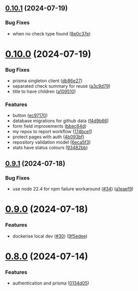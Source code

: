 ## [0.10.1](https://github.com/EddieHubCommunity/HealthCheck/compare/v0.10.0...v0.10.1) (2024-07-19)


### Bug Fixes

* when no check type found ([8e0c37e](https://github.com/EddieHubCommunity/HealthCheck/commit/8e0c37e17577c3c3fe4f0c2b1f0ac7e1e6686c9d))



# [0.10.0](https://github.com/EddieHubCommunity/HealthCheck/compare/v0.9.1...v0.10.0) (2024-07-19)


### Bug Fixes

* prisma singleton client ([db86e27](https://github.com/EddieHubCommunity/HealthCheck/commit/db86e2746b1da3048166f24ad6c8e3dc0ee51b58))
* separated check summary for reuse ([a3c9d79](https://github.com/EddieHubCommunity/HealthCheck/commit/a3c9d79d3feff37536e81b63d50dfc8cfaa1a1d0))
* title to have children ([a109510](https://github.com/EddieHubCommunity/HealthCheck/commit/a109510739014bca8cac3d7beb35dd3e3f6940b6))


### Features

* button ([ec97170](https://github.com/EddieHubCommunity/HealthCheck/commit/ec97170ee220e124a91503cb11b70a17f1c15844))
* database migrations for github data ([f4d9b66](https://github.com/EddieHubCommunity/HealthCheck/commit/f4d9b666a45e67d0f7bece6a9a3507bcf3ad38d3))
* form field improvements ([bbec64d](https://github.com/EddieHubCommunity/HealthCheck/commit/bbec64d57f0565957b7c8c7e8d35fb960151f2e8))
* my repos to report workflow ([174bce1](https://github.com/EddieHubCommunity/HealthCheck/commit/174bce11c8f5452feef3bb3bdaf13a9adc12a3c2))
* protect pages with auth ([4b093bf](https://github.com/EddieHubCommunity/HealthCheck/commit/4b093bfac08ce8cd2485c03d4fe1fd72ae807a1d))
* repository validation model ([6eca5f3](https://github.com/EddieHubCommunity/HealthCheck/commit/6eca5f3de2e5d1484bd5c7f89801a8f8ff07e6fb))
* stats have status colours ([93482bb](https://github.com/EddieHubCommunity/HealthCheck/commit/93482bbc286ce7bc71d2771ee2c89d7f8ad7e14e))



## [0.9.1](https://github.com/EddieHubCommunity/HealthCheck/compare/v0.9.0...v0.9.1) (2024-07-18)


### Bug Fixes

* use node 22.4 for npm failure workaround ([#34](https://github.com/EddieHubCommunity/HealthCheck/issues/34)) ([a1eaef9](https://github.com/EddieHubCommunity/HealthCheck/commit/a1eaef9408b83ae7c130f8e3696cd7d0fec54798))



# [0.9.0](https://github.com/EddieHubCommunity/HealthCheck/compare/v0.8.0...v0.9.0) (2024-07-18)


### Features

* dockerise local dev ([#30](https://github.com/EddieHubCommunity/HealthCheck/issues/30)) ([9f5edee](https://github.com/EddieHubCommunity/HealthCheck/commit/9f5edee2586d2f441757060c6cfb40d01fe2d215))



# [0.8.0](https://github.com/EddieHubCommunity/HealthCheck/compare/v0.7.6...v0.8.0) (2024-07-14)


### Features

* authentication and prisma ([0134d05](https://github.com/EddieHubCommunity/HealthCheck/commit/0134d0534517d8e90ebcf610a3a093978a40440a))



